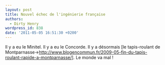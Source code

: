 ```yaml
---
layout: post
title: Nouvel échec de l'ingénierie française
authors:
  - Dirty Henry
wordpress_id: 838
date: '2011-05-05 16:51:30 +0200'
---
```

Il y a eu le Minitel. Il y a eu le Concorde. Il y a désormais [le tapis-roulant de Montparnasse->http://www.blogencommun.fr/2009-05-fin-du-tapis-roulant-rapide-a-montparnasse/]. Le monde va mal !
